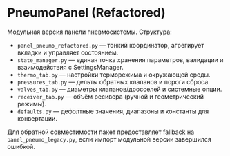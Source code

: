 # PneumoPanel (Refactored)

Модульная версия панели пневмосистемы. Структура:

- `panel_pneumo_refactored.py` — тонкий координатор, агрегирует вкладки и управляет состоянием.
- `state_manager.py` — единая точка хранения параметров, валидации и взаимодействия с SettingsManager.
- `thermo_tab.py` — настройки терморежима и окружающей среды.
- `pressures_tab.py` — дельты обратных клапанов и пороги сброса.
- `valves_tab.py` — диаметры клапанов/дросселей и системные опции.
- `receiver_tab.py` — объём ресивера (ручной и геометрический режимы).
- `defaults.py` — дефолтные значения, диапазоны и константы для конвертации.

Для обратной совместимости пакет предоставляет fallback на `panel_pneumo_legacy.py`, если импорт модульной версии завершился ошибкой.
